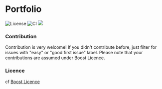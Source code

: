 # Portfolio
![License](https://img.shields.io/badge/License-Boost%201.0-lightblue.svg) ![CI](https://github.com/EVaillant/portfolio-rs/workflows/CI/badge.svg) ![](https://tokei.rs/b1/github/EVaillant/portfolio-rs)

### Contribution

Contribution is very welcome! If you didn't contribute before, just filter for issues with "easy" or "good first issue" label. Please note that your contributions are assumed under Boost Licence.

### Licence

cf [Boost Licence](http://www.boost.org/LICENSE_1_0.txt)